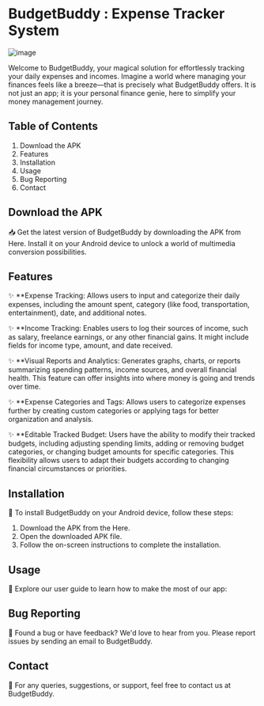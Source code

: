# BudgetBuddy : Expense Tracker System

![image](https://drive.google.com/file/d/1oQ9kyqt0mX2Uh1Orb2ZK92YH5PwD1opc/view?usp=drive_link)



Welcome to BudgetBuddy, your magical solution for effortlessly tracking your daily expenses and incomes. Imagine a world where managing your finances feels like a breeze—that is precisely what BudgetBuddy offers. It is not just an app; it is your personal finance genie, here to simplify your money management journey. 

## Table of Contents
1. Download the APK
2. Features
3. Installation
4. Usage
5. Bug Reporting
6. Contact

## Download the APK
📥 Get the latest version of BudgetBuddy by downloading the APK from Here. Install it on your Android device to unlock a world of multimedia conversion possibilities.

## Features
✨ **Expense Tracking: Allows users to input and categorize their daily expenses, including the amount spent, category (like food, transportation, entertainment), date, and additional notes.

✨ **Income Tracking: Enables users to log their sources of income, such as salary, freelance earnings, or any other financial gains. It might include fields for income type, amount, and date received.

✨ **Visual Reports and Analytics: Generates graphs, charts, or reports summarizing spending patterns, income sources, and overall financial health. This feature can offer insights into where money is going and trends over time.

✨ **Expense Categories and Tags: Allows users to categorize expenses further by creating custom categories or applying tags for better organization and analysis.

✨ **Editable Tracked Budget: Users have the ability to modify their tracked budgets, including adjusting spending limits, adding or removing budget categories, or changing budget amounts for specific categories. This flexibility allows users to adapt their budgets according to changing financial circumstances or priorities.

## Installation
📲 To install BudgetBuddy on your Android device, follow these steps:

1. Download the APK from the Here.
2. Open the downloaded APK file.
3. Follow the on-screen instructions to complete the installation.
## Usage
🚀 Explore our user guide to learn how to make the most of our app:
## Bug Reporting
🐞 Found a bug or have feedback? We'd love to hear from you. Please report issues by sending an email to BudgetBuddy.
## Contact
📧 For any queries, suggestions, or support, feel free to contact us at BudgetBuddy.
